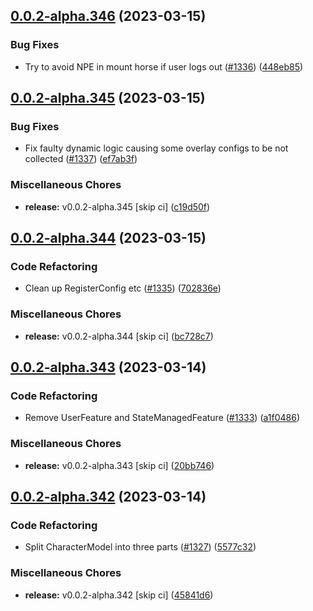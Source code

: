 ## [0.0.2-alpha.346](https://github.com/Wynntils/Artemis/compare/v0.0.2-alpha.345...v0.0.2-alpha.346) (2023-03-15)


### Bug Fixes

* Try to avoid NPE in mount horse if user logs out ([#1336](https://github.com/Wynntils/Artemis/issues/1336)) ([448eb85](https://github.com/Wynntils/Artemis/commit/448eb85b873e283fe6e9a05956b4dea143c3b41f))

## [0.0.2-alpha.345](https://github.com/Wynntils/Artemis/compare/v0.0.2-alpha.344...v0.0.2-alpha.345) (2023-03-15)


### Bug Fixes

* Fix faulty dynamic logic causing some overlay configs to be not collected ([#1337](https://github.com/Wynntils/Artemis/issues/1337)) ([ef7ab3f](https://github.com/Wynntils/Artemis/commit/ef7ab3fee347fce180a4f2d3d620b662b24a8a62))


### Miscellaneous Chores

* **release:** v0.0.2-alpha.345 [skip ci] ([c19d50f](https://github.com/Wynntils/Artemis/commit/c19d50f0c304f0f1d58c801e6ff0884dd90330c8))

## [0.0.2-alpha.344](https://github.com/Wynntils/Artemis/compare/v0.0.2-alpha.343...v0.0.2-alpha.344) (2023-03-15)


### Code Refactoring

* Clean up RegisterConfig etc ([#1335](https://github.com/Wynntils/Artemis/issues/1335)) ([702836e](https://github.com/Wynntils/Artemis/commit/702836efa3039d4a8746f7b786c87fbeed09744d))


### Miscellaneous Chores

* **release:** v0.0.2-alpha.344 [skip ci] ([bc728c7](https://github.com/Wynntils/Artemis/commit/bc728c7e49337c6ea126d42f1ad2d1a027611aec))

## [0.0.2-alpha.343](https://github.com/Wynntils/Artemis/compare/v0.0.2-alpha.342...v0.0.2-alpha.343) (2023-03-14)


### Code Refactoring

* Remove UserFeature and StateManagedFeature ([#1333](https://github.com/Wynntils/Artemis/issues/1333)) ([a1f0486](https://github.com/Wynntils/Artemis/commit/a1f0486cc8dafcf47bbfa7c736c0c2892fcb89a8))


### Miscellaneous Chores

* **release:** v0.0.2-alpha.343 [skip ci] ([20bb746](https://github.com/Wynntils/Artemis/commit/20bb7465d7f5dca9e6a92e9325faab9a5cd68a83))

## [0.0.2-alpha.342](https://github.com/Wynntils/Artemis/compare/v0.0.2-alpha.341...v0.0.2-alpha.342) (2023-03-14)


### Code Refactoring

* Split CharacterModel into three parts ([#1327](https://github.com/Wynntils/Artemis/issues/1327)) ([5577c32](https://github.com/Wynntils/Artemis/commit/5577c326faae2a7d759b8084f740f6313b0adf02))


### Miscellaneous Chores

* **release:** v0.0.2-alpha.342 [skip ci] ([45841d6](https://github.com/Wynntils/Artemis/commit/45841d6f5d2a19fd240586f9ad7c2e96974236ab))

